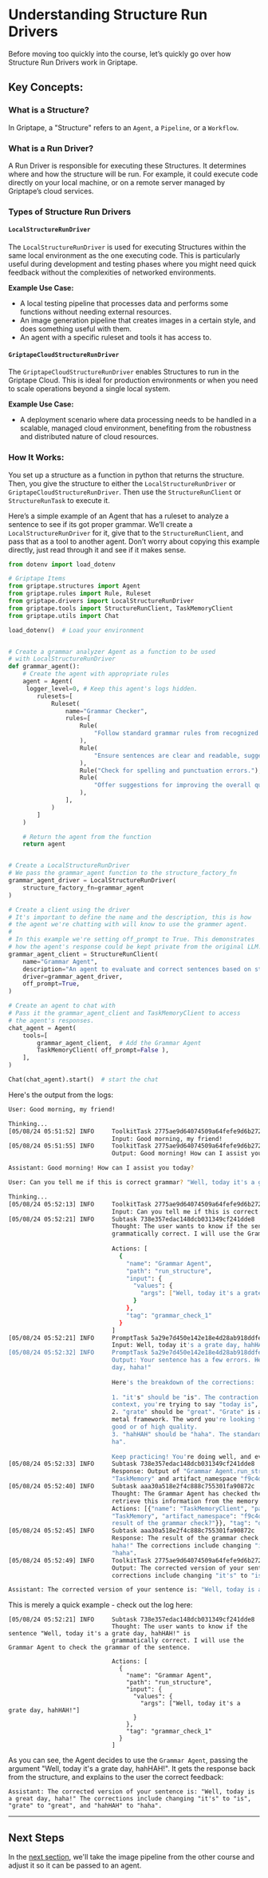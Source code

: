 # Understanding Structure Run Drivers

Before moving too quickly into the course, let’s quickly go over how Structure Run Drivers work in Griptape.

## Key Concepts:

### What is a Structure?

In Griptape, a "Structure" refers to an `Agent`, a `Pipeline`, or a `Workflow`.

### What is a Run Driver?

A Run Driver is responsible for executing these Structures. It determines where and how the structure will be run. For example, it could execute code directly on your local machine, or on a remote server managed by Griptape’s cloud services.

### Types of Structure Run Drivers

#### `LocalStructureRunDriver`
The `LocalStructureRunDriver` is used for executing Structures within the same local environment as the one executing code. This is particularly useful during development and testing phases where you might need quick feedback without the complexities of networked environments.

**Example Use Case:**

* A local testing pipeline that processes data and performs some functions without needing external resources.
* An image generation pipeline that creates images in a certain style, and does something useful with them.
* An agent with a specific ruleset and tools it has access to.

#### `GriptapeCloudStructureRunDriver`

The `GriptapeCloudStructureRunDriver` enables Structures to run in the Griptape Cloud. This is ideal for production environments or when you need to scale operations beyond a single local system.

**Example Use Case:**

* A deployment scenario where data processing needs to be handled in a scalable, managed cloud environment, benefiting from the robustness and distributed nature of cloud resources.

### How It Works:

You set up a structure as a function in python that returns the structure. Then, you give the structure to either the `LocalStructureRunDriver` or `GriptapeCloudStructureRunDriver`. Then use the `StructureRunClient` or `StructureRunTask` to execute it.

Here’s a simple example of an Agent that has a ruleset to analyze a sentence to see if its got proper grammar. We’ll create a `LocalStructureRunDriver` for it, give that to the `StructureRunClient`, and pass that as a tool to another agent. Don’t worry about copying this example directly, just read through it and see if it makes sense.

```py
from dotenv import load_dotenv

# Griptape Items
from griptape.structures import Agent
from griptape.rules import Rule, Ruleset
from griptape.drivers import LocalStructureRunDriver
from griptape.tools import StructureRunClient, TaskMemoryClient
from griptape.utils import Chat

load_dotenv()  # Load your environment


# Create a grammar analyzer Agent as a function to be used
# with LocalStructureRunDriver
def grammar_agent():
    # Create the agent with appropriate rules
    agent = Agent(
	 logger_level=0, # Keep this agent's logs hidden.
        rulesets=[
            Ruleset(
                name="Grammar Checker",
                rules=[
                    Rule(
                        "Follow standard grammar rules from recognized sources to evaluate and correct sentences."
                    ),
                    Rule(
                        "Ensure sentences are clear and readable, suggesting simpler alternatives for complex structures or jargon."
                    ),
                    Rule("Check for spelling and punctuation errors."),
                    Rule(
                        "Offer suggestions for improving the overall quality of the text, including word choice and sentence structure."
                    ),
                ],
            )
        ]
    )

    # Return the agent from the function
    return agent


# Create a LocalStructureRunDriver
# We pass the grammar_agent function to the structure_factory_fn
grammar_agent_driver = LocalStructureRunDriver(
    structure_factory_fn=grammar_agent
)

# Create a client using the driver
# It's important to define the name and the description, this is how
# the agent we're chatting with will know to use the grammer agent.
#
# In this example we're setting off_prompt to True. This demonstrates
# how the agent's response could be kept private from the original LLM.
grammar_agent_client = StructureRunClient(
    name="Grammar Agent",
    description="An agent to evaluate and correct sentences based on standard grammar rules.",
    driver=grammar_agent_driver,
    off_prompt=True,
)

# Create an agent to chat with
# Pass it the grammar_agent_client and TaskMemoryClient to access
# the agent's responses.
chat_agent = Agent(
    tools=[
        grammar_agent_client,  # Add the Grammar Agent
        TaskMemoryClient( off_prompt=False ),  
    ],
)

Chat(chat_agent).start()  # start the chat
```

Here's the output from the logs:

```bash
User: Good morning, my friend!

Thinking...
[05/08/24 05:51:52] INFO     ToolkitTask 2775ae9d64074509a64fefe9d6b272ae                                                   
                             Input: Good morning, my friend!                                                                
[05/08/24 05:51:55] INFO     ToolkitTask 2775ae9d64074509a64fefe9d6b272ae                                                   
                             Output: Good morning! How can I assist you today?                                              

Assistant: Good morning! How can I assist you today?

User: Can you tell me if this is correct grammar? "Well, today it's a grate day, hahHAH!"

Thinking...
[05/08/24 05:52:13] INFO     ToolkitTask 2775ae9d64074509a64fefe9d6b272ae                                                   
                             Input: Can you tell me if this is correct grammar? "Well, today it's a grate day, hahHAH!"     
[05/08/24 05:52:21] INFO     Subtask 738e357edac148dcb031349cf241dde8                                                       
                             Thought: The user wants to know if the sentence "Well, today it's a grate day, hahHAH!" is     
                             grammatically correct. I will use the Grammar Agent to check the grammar of the sentence.      
                                                                                                                            
                             Actions: [                                                                                     
                               {                                                                                            
                                 "name": "Grammar Agent",                                                                   
                                 "path": "run_structure",                                                                   
                                 "input": {                                                                                 
                                   "values": {                                                                              
                                     "args": ["Well, today it's a grate day, hahHAH!"]                                      
                                   }                                                                                        
                                 },                                                                                         
                                 "tag": "grammar_check_1"                                                                   
                               }                                                                                            
                             ]                                                                                              
[05/08/24 05:52:21] INFO     PromptTask 5a29e7d450e142e18e4d28ab918ddfec                                                    
                             Input: Well, today it's a grate day, hahHAH!                                                   
[05/08/24 05:52:32] INFO     PromptTask 5a29e7d450e142e18e4d28ab918ddfec                                                    
                             Output: Your sentence has a few errors. Here's a corrected version: "Well, today is a great    
                             day, haha!"                                                                                    
                                                                                                                            
                             Here's the breakdown of the corrections:                                                       
                                                                                                                            
                             1. "it's" should be "is". The contraction "it's" stands for "it is" or "it has", but in this   
                             context, you're trying to say "today is", so the correct word is "is".                         
                             2. "grate" should be "great". "Grate" is a verb that means to shred or a noun that refers to a 
                             metal framework. The word you're looking for is "great", which is an adjective that means very 
                             good or of high quality.                                                                       
                             3. "hahHAH" should be "haha". The standard way to write laughter in English is "haha" or "ha   
                             ha".                                                                                           
                                                                                                                            
                             Keep practicing! You're doing well, and every mistake is an opportunity to learn.              
[05/08/24 05:52:33] INFO     Subtask 738e357edac148dcb031349cf241dde8                                                       
                             Response: Output of "Grammar Agent.run_structure" was stored in memory with memory_name        
                             "TaskMemory" and artifact_namespace "f9c4dc565bd342bf860a2f6654320e75"                         
[05/08/24 05:52:40] INFO     Subtask aaa30a518e2f4c888c755301fa90872c                                                       
                             Thought: The Grammar Agent has checked the sentence and stored the result in memory. I will now
                             retrieve this information from the memory to provide the user with an answer.                  
                             Actions: [{"name": "TaskMemoryClient", "path": "query", "input": {"values": {"memory_name":    
                             "TaskMemory", "artifact_namespace": "f9c4dc565bd342bf860a2f6654320e75", "query": "What is the  
                             result of the grammar check?"}}, "tag": "query_grammar_check_1"}]                              
[05/08/24 05:52:45] INFO     Subtask aaa30a518e2f4c888c755301fa90872c                                                       
                             Response: The result of the grammar check is a corrected sentence: "Well, today is a great day,
                             haha!" The corrections include changing "it's" to "is", "grate" to "great", and "hahHAH" to    
                             "haha".                                                                                        
[05/08/24 05:52:49] INFO     ToolkitTask 2775ae9d64074509a64fefe9d6b272ae                                                   
                             Output: The corrected version of your sentence is: "Well, today is a great day, haha!" The     
                             corrections include changing "it's" to "is", "grate" to "great", and "hahHAH" to "haha".       

Assistant: The corrected version of your sentence is: "Well, today is a great day, haha!" The corrections include changing "it's" to "is", "grate" to "great", and "hahHAH" to "haha".
```

This is merely a quick example - check out the log here:

```
[05/08/24 05:52:21] INFO     Subtask 738e357edac148dcb031349cf241dde8                                                       
                             Thought: The user wants to know if the sentence "Well, today it's a grate day, hahHAH!" is     
                             grammatically correct. I will use the Grammar Agent to check the grammar of the sentence.      
                                                                                                                            
                             Actions: [                                                                                     
                               {                                                                                            
                                 "name": "Grammar Agent",                                                                   
                                 "path": "run_structure",                                                                   
                                 "input": {                                                                                 
                                   "values": {                                                                              
                                     "args": ["Well, today it's a grate day, hahHAH!"]                                      
                                   }                                                                                        
                                 },                                                                                         
                                 "tag": "grammar_check_1"                                                                   
                               }                                                                                            
                             ]                                                                                              
```

As you can see, the Agent decides to use the `Grammar Agent`, passing the argument "Well, today it's a grate day, hahHAH!". It gets the response back from the structure, and explains to the user the correct feedback:

```
Assistant: The corrected version of your sentence is: "Well, today is a great day, haha!" The corrections include changing "it's" to "is", "grate" to "great", and "hahHAH" to "haha".

```

---
## Next Steps
In the [next section](03_image_pipeline.md), we'll take the image pipeline from the other course and adjust it so it can be passed to an agent.
